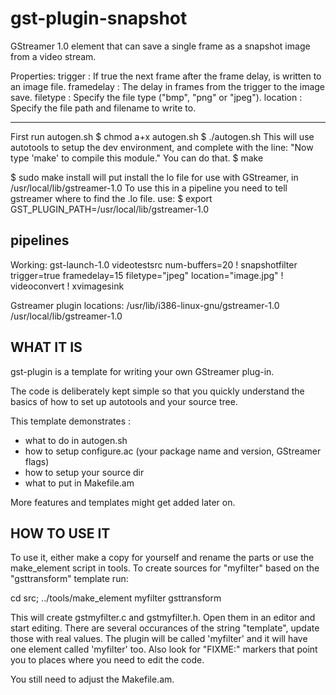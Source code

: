 # gst-plugin-snapshot
GStreamer 1.0 element that can save a single frame as a snapshot image from a video stream.

Properties:
  trigger             : If true the next frame after the frame delay, is written to an image file.
  framedelay          : The delay in frames from the trigger to the image save.
  filetype            : Specify the file type ("bmp", "png" or "jpeg").
  location            : Specify the file path and filename to write to.

----------
First run autogen.sh
$ chmod a+x autogen.sh
$ ./autogen.sh
This will use autotools to setup the dev environment, and complete with the line:
"Now type 'make' to compile this module."
You can do that.
$ make

$ sudo make install 
will put install the lo file for use with GStreamer, in /usr/local/lib/gstreamer-1.0
To use this in a pipeline you need to tell gstreamer where to find the .lo file.
use:
$ export GST_PLUGIN_PATH=/usr/local/lib/gstreamer-1.0


pipelines
---------
Working:
gst-launch-1.0 videotestsrc num-buffers=20 ! snapshotfilter trigger=true framedelay=15 filetype="jpeg" location="image.jpg" ! videoconvert ! xvimagesink

Gstreamer plugin locations:
/usr/lib/i386-linux-gnu/gstreamer-1.0
/usr/local/lib/gstreamer-1.0


WHAT IT IS
----------

gst-plugin is a template for writing your own GStreamer plug-in.

The code is deliberately kept simple so that you quickly understand the basics
of how to set up autotools and your source tree.

This template demonstrates :
- what to do in autogen.sh
- how to setup configure.ac (your package name and version, GStreamer flags)
- how to setup your source dir 
- what to put in Makefile.am

More features and templates might get added later on.

HOW TO USE IT
-------------

To use it, either make a copy for yourself and rename the parts or use the
make_element script in tools. To create sources for "myfilter" based on the
"gsttransform" template run:

cd src;
../tools/make_element myfilter gsttransform

This will create gstmyfilter.c and gstmyfilter.h. Open them in an editor and
start editing. There are several occurances of the string "template", update
those with real values. The plugin will be called 'myfilter' and it will have
one element called 'myfilter' too. Also look for "FIXME:" markers that point you
to places where you need to edit the code.

You still need to adjust the Makefile.am.

